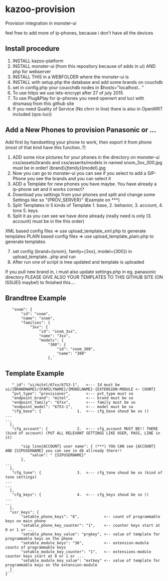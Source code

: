 # kazoo-provision
Provision integration in monster-ui

feel free to add more of ip-phones, because i don't have all the devices

Install procedure
-----------------
1. INSTALL kazoo-platform
2. INSTALL monster-ui (from this repository because of adds in ui) AND php for webserver
4. INSTALL THIS in a WEBFOLDER where the monster-ui is
5. INSTALL with setup.php the database and add some brands on couchdb
6. set in config.php your couochdb nodes in $hosts="localhost.. "
7. To use https we use lets-encrypt after 27 of july 2015
8. To use Plug&Play for ip-phones you need openwrt and luci with dnsmasq from this github site
9. If you need Quality of Service (No chrrr in line) there is also in OpenWRT included (qos-luci) 

Add a New Phones to provision Panasonic or ...
----------------------------------------------
Add first by handsetting your phone to work, then export it from phone (most of that kind have this function..?)

1. ADD some nice pictures for your phones in the directory on monster-ui css/assets/brands and css/assents/models in named snom_3xx_300.jpg must be in order! {brand}_{family}_{model}.jpg
2. Now you can go to monster-ui you can see if you select to add a SIP-Phone you see the brands and you can select it
3. ADD a Template for new phones you have maybe. You have already a ip-phone set and it works correct?
4. Download you settings from your phones and split and change some Settings like so "{PROV_SERVER}" (Example on ***)
5. Split Templates in 5 kinds of Template 1. base, 2. behavior, 3. account, 4. tone  5. keys.
6. Split it as you can see we have done already (really need is only (3. account) must be in the this order)

XML based config files    => use upload_template_xml.php to generate templates
PLAIN based config files  => use upload_template_plain.php to generate templates 

7. set config (brand={snom}, family={3xx}, model={300}) in upload_template...php and run
8. After run one of script is tree updated and template is uploaded

If you pull new brand in, i must also update settings.php in eg. panasonic directory
PLEASE GIVE ALSO YOUR TEMPLATES TO THIS GITHUB SITE (ON ISSUES maybe!) to finished this....

Brandtree Example
-----------------
```json{
   "snom": {
       "id": "snom",
       "name": "snom",
       "families": {
           "3xx": {
               "id": "snom_3xx",
               "name": "3xx",
               "models": {
                   "300": {
                       "id": "snom_300",
                       "name": "300"
                   },`
```
Template Example
----------------
```json{
   "_id": "ui/mitel/67xx/6753-1",   <--- Id must be ui/{BRANDNAME}/{FAMILYNAME}/{MODELNAME}-{EXTENSION-MODULE <- COUNT}
   "pvt_type": "provisioner",       <--- pvt_type must so
   "endpoint_brand": "mitel",       <--- brand must be so
   "endpoint_family": "67xx",       <--- family must be so
   "endpoint_model": "6753-1",      <--- model must be so
   "cfg_base": {                1.  <--- cfg_base shoud be so ()
...
...
  },
   "cfg_account": {             2.  <--- cfg_account MUST BE!! THERE (kind of account) (PUT ALL RELEVANT SETTINGS LIKE USER, PASS, LINE in it)

       "sip line{ACCOUNT} user name": { (***) YOU CAN see {ACCOUNT} AND {SIPUSERNAME} you can see in db allready there!!
           "value": " {SIPUSERNAME}"
       },
...
  },
   "cfg_tone": {                3.  <--- cfg_tone shoud be so (kind of tone settings)
...
...
  },
   "cfg_keys": {                4.  <--- cfg_keys shoud be so ()
...
...
  },
  "usr_keys": {
       "setable_phone_keys": "6",           <-- count of programmable keys on main phone
       "setable_phone_key_counter": "1",    <-- counter keys start at 0 or 1 or ...
       "setable_phone_key_value": "prgkey", <-- value of template for programmable keys on the phone
       "setable_module_keys": "36",         <-- extension-module counts of programmable keys
       "setable_module_key_counter": "1",   <-- extensions-module counter keys start at 0 or 1 or ...
       "setable_module_key_value": "extkey" <-- value of template for programmable keys on the extension-module
  }
}```
